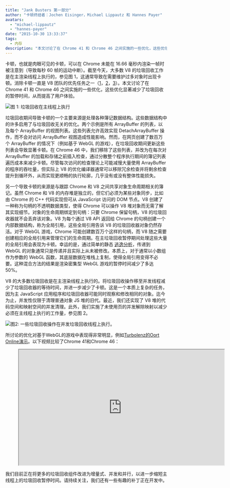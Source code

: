 ```yaml
---
title: "Jank Busters 第一部分"
author: "卡顿终结者：Jochen Eisinger，Michael Lippautz 和 Hannes Payer"
avatars: 
  - "michael-lippautz"
  - "hannes-payer"
date: "2015-10-30 13:33:37"
tags: 
  - 内存
description: "本文讨论了在 Chrome 41 和 Chrome 46 之间实施的一些优化，这些优化显著减少了垃圾回收的暂停时间，从而提高了用户体验。"
---
```

卡顿，也就是肉眼可见的卡顿，可以在 Chrome 未能在 16.66 毫秒内渲染一帧时被注意到（导致每秒 60 帧的运动中断）。截至今天，大多数 V8 的垃圾回收工作是在主渲染线程上执行的，参见图 1，这通常导致在需要维护过多对象时出现卡顿。消除卡顿一直是 V8 团队的优先任务之一（[1](https://blog.chromium.org/2011/11/game-changer-for-interactive.html)，[2](https://www.youtube.com/watch?v=3vPOlGRH6zk)，[3](/blog/free-garbage-collection)）。本文讨论了在 Chrome 41 和 Chrome 46 之间实施的一些优化，这些优化显著减少了垃圾回收的暂停时间，从而提高了用户体验。

<!--truncate-->
![图 1: 垃圾回收在主线程上执行](/_img/jank-busters/gc-main-thread.png)

垃圾回收期间导致卡顿的一个主要来源是处理各种簿记数据结构。这些数据结构中的许多启用了与垃圾回收无关的优化。两个示例是所有 ArrayBuffer 的列表，以及每个 ArrayBuffer 的视图列表。这些列表允许高效实现 DetachArrayBuffer 操作，而不会对访问 ArrayBuffer 视图造成性能影响。然而，在网页创建了数百万个 ArrayBuffer 的情况下（例如基于 WebGL 的游戏），在垃圾回收期间更新这些列表会导致显著卡顿。在 Chrome 46 中，我们移除了这些列表，并改为在每次对 ArrayBuffer 的加载和存储之前插入检查，通过分散整个程序执行期间的簿记列表遍历成本来减少卡顿。尽管每次访问的检查理论上可能减慢大量使用 ArrayBuffer 的程序的吞吐量，但实际上 V8 的优化编译器通常可以移除冗余检查并将剩余检查提升到循环外，从而实现更顺畅的执行轮廓，几乎没有或没有整体性能损失。

另一个导致卡顿的来源是与跟踪 Chrome 和 V8 之间共享对象生命周期相关的簿记。虽然 Chrome 和 V8 的内存堆是独立的，但它们必须为某些对象同步，比如由 Chrome 的 C++ 代码实现但可从 JavaScript 访问的 DOM 节点。V8 创建了一种称为句柄的不透明数据类型，使得 Chrome 可以操作 V8 堆对象而无需了解其实现细节。对象的生命周期绑定到句柄：只要 Chrome 保留句柄，V8 的垃圾回收器就不会丢弃该对象。V8 为每个通过 V8 API 返回给 Chrome 的句柄创建一个内部数据结构，称为全局引用，这些全局引用告诉 V8 的垃圾回收器对象仍然存活。对于 WebGL 游戏，Chrome 可能创建数百万个这样的句柄，而 V8 随之需要创建相应的全局引用来管理它们的生命周期。在主垃圾回收暂停期间处理这些大量的全局引用会表现为卡顿。幸运的是，通过简单的静态 [逃逸分析](https://en.wikipedia.org/wiki/Escape_analysis)，传递到 WebGL 的对象通常只是传递并且实际上从未被修改。本质上，对于通常以小数组作为参数的 WebGL 函数，其底层数据在堆栈上复制，使得全局引用变得不必要。这种混合方法的结果是渲染密集型 WebGL 游戏的暂停时间减少了多达 50%。

V8 的大多数垃圾回收是在主渲染线程上执行的。将垃圾回收操作移至并发线程减少了垃圾回收器的等待时间，并进一步减少了卡顿。这是一个本质上复杂的任务，因为主 JavaScript 应用程序和垃圾回收器可能同时观察和修改相同的对象。迄今为止，并发性仅限于清理普通对象 JS 堆的旧代。最近，我们还实现了 V8 堆的代码空间和映射空间的并发清理。此外，我们实施了未使用页的并发解除映射以减少必须在主线程上执行的工作量，参见图 2。

![图2: 一些垃圾回收操作在并发垃圾回收线程上执行。](/_img/jank-busters/gc-concurrent-threads.png)

所讨论的优化对基于WebGL的游戏中表现得非常明显，例如[Turbolenz的Oort Online演示](http://oortonline.gl/)。以下视频比较了Chrome 41和Chrome 46：

<figure>
  <div class="video video-16:9">
    <iframe src="https://www.youtube.com/embed/PgrCJpbTs9I" width="640" height="360" loading="lazy"></iframe>
  </div>
</figure>

我们目前正在将更多的垃圾回收组件改进为增量式、并发和并行，以进一步缩短主线程上的垃圾回收暂停时间。请持续关注，我们还有一些有趣的补丁正在开发中。
